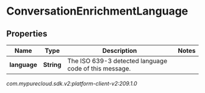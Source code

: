 # ConversationEnrichmentLanguage


## Properties

| Name | Type | Description | Notes |
| ------------ | ------------- | ------------- | ------------- |
| **language** | **String** | The ISO 639-3 detected language code of this message. |  |




_com.mypurecloud.sdk.v2:platform-client-v2:209.1.0_
